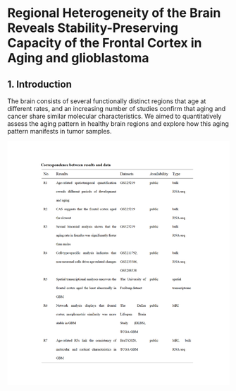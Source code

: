 # Regional Heterogeneity of the Brain Reveals Stability-Preserving Capacity of the Frontal Cortex in Aging and glioblastoma

## 1. Introduction

 The brain consists of several functionally distinct regions  that age at different rates, and an increasing number of studies  confirm that aging and cancer share similar molecular characteristics. We aimed to quantitatively assess the aging pattern in  healthy brain regions and explore how this aging pattern manifests in tumor samples.




![Data](figures/Data.png)


